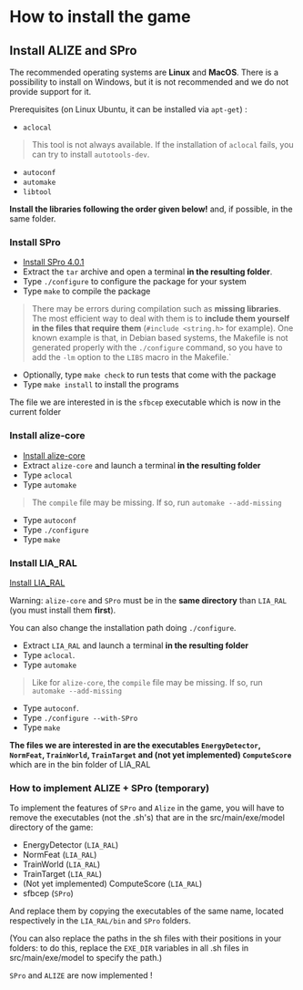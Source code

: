# How to install the game

## Install ALIZE and SPro

The recommended operating systems are **Linux** and **MacOS**. There is a possibility to install on Windows, but it is not recommended and we do not provide support for it.

Prerequisites (on Linux Ubuntu, it can be installed via `apt-get`) :

- `aclocal`

> This tool is not always available. If the installation of `aclocal` fails, you can try to install `autotools-dev`.

- `autoconf`
- `automake`
- `libtool`

**Install the libraries following the order given below!** and, if possible, in the same folder.

### Install SPro

- [Install SPro 4.0.1](http://www.irisa.fr/metiss/guig/SPro/SPro-4.0.1/SPro-4.0.1.tar.gz)
- Extract the `tar` archive and open a terminal **in the resulting folder**.
- Type `./configure` to configure the package for your system
- Type `make` to compile the package

> There may be errors during compilation such as **missing libraries**. The most efficient way to deal with them is to **include them yourself in the files that require them** (`#include <string.h>` for example). One known example is that, in Debian based systems, the Makefile is not generated properly with the `./configure` command, so you have to add the `-lm` option to the `LIBS` macro in the Makefile.`

- Optionally, type `make check` to run tests that come with the package
- Type `make install` to install the programs

The file we are interested in is the `sfbcep` executable which is now in the current folder

### Install alize-core

- [Install alize-core](https://github.com/ALIZE-Speaker-Recognition/alize-core)
- Extract `alize-core` and launch a terminal **in the resulting folder**
- Type `aclocal`
- Type `automake`

> The `compile` file may be missing. If so, run `automake --add-missing`

- Type `autoconf`
- Type `./configure`
- Type `make`

### Install LIA_RAL

[Install LIA_RAL](https://github.com/ALIZE-Speaker-Recognition/LIA_RAL)

Warning: `alize-core` and `SPro` must be in the **same directory** than `LIA_RAL` (you must install them **first**).

You can also change the installation path doing `./configure`.

- Extract `LIA_RAL` and launch a terminal **in the resulting folder**
- Type `aclocal`.
- Type `automake`

> Like for `alize-core`, the `compile` file may be missing. If so, run `automake --add-missing`

- Type `autoconf`.
- Type `./configure --with-SPro`
- Type `make`

**The files we are interested in are the executables `EnergyDetector`, `NormFeat`, `TrainWorld`, `TrainTarget` and (not yet implemented) `ComputeScore`** which are in the bin folder of LIA_RAL

### How to implement ALIZE + SPro (temporary)

To implement the features of `SPro` and `Alize` in the game, you will have to remove the executables (not the .sh's) that are in the src/main/exe/model directory of the game:

- EnergyDetector (`LIA_RAL`)
- NormFeat (`LIA_RAL`)
- TrainWorld (`LIA_RAL`)
- TrainTarget (`LIA_RAL`)
- (Not yet implemented) ComputeScore (`LIA_RAL`)
- sfbcep (`SPro`)

And replace them by copying the executables of the same name, located respectively in the `LIA_RAL/bin` and `SPro` folders.

(You can also replace the paths in the sh files with their positions in your folders: to do this, replace the `EXE_DIR` variables in all .sh files in src/main/exe/model to specify the path.)

`SPro` and `ALIZE` are now implemented !
